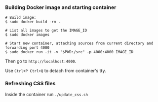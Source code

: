 ### Building Docker image and starting container

    # Build image:
    $ sudo docker build -rm . 

    # List all images to get the IMAGE_ID
    $ sudo docker images

    # Start new container, attaching sources from current directory and forwarding port 4000
    $ sudo docker run -it -v "$PWD:/src" -p 4000:4000 IMAGE_ID

Then go to `http://localhost:4000`.

Use `Ctrl+P Ctrl+Q` to detach from container's tty.

### Refreshing CSS files

Inside the container run `./update_css.sh`
